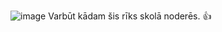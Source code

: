 ![image](https://github.com/user-attachments/assets/d58652a2-aa54-4f53-ac4d-05fda2ce8bad)
Varbūt kādam šis rīks skolā noderēs. 👍
